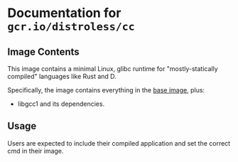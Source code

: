 # Documentation for `gcr.io/distroless/cc`

## Image Contents

This image contains a minimal Linux, glibc runtime for "mostly-statically compiled" languages like Rust and D.

Specifically, the image contains everything in the [base image](../base/README.md), plus:

* libgcc1 and its dependencies.

## Usage

Users are expected to include their compiled application and set the correct cmd in their image.
